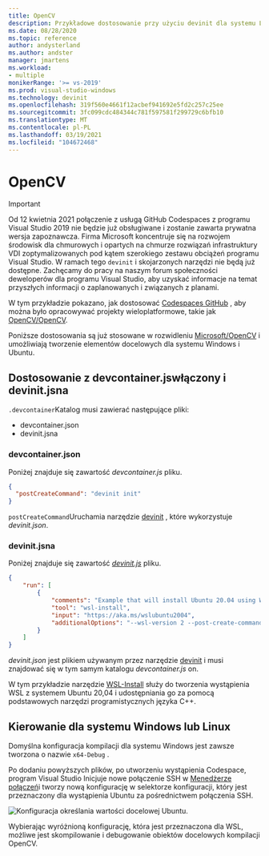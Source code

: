 ```yaml
---
title: OpenCV
description: Przykładowe dostosowanie przy użyciu devinit dla systemu Linux i Windows dla repozytorium OpenCV.
ms.date: 08/28/2020
ms.topic: reference
author: andysterland
ms.author: andster
manager: jmartens
ms.workload:
- multiple
monikerRange: '>= vs-2019'
ms.prod: visual-studio-windows
ms.technology: devinit
ms.openlocfilehash: 319f560e4661f12acbef941692e5fd2c257c25ee
ms.sourcegitcommit: 3fc099cdc484344c781f597581f299729c6bfb10
ms.translationtype: MT
ms.contentlocale: pl-PL
ms.lasthandoff: 03/19/2021
ms.locfileid: "104672468"
---
```

# <a name="opencv"></a>OpenCV

> [!IMPORTANT]
> Od 12 kwietnia 2021 połączenie z usługą GitHub Codespaces z programu Visual Studio 2019 nie będzie już obsługiwane i zostanie zawarta prywatna wersja zapoznawcza. Firma Microsoft koncentruje się na rozwojem środowisk dla chmurowych i opartych na chmurze rozwiązań infrastruktury VDI zoptymalizowanych pod kątem szerokiego zestawu obciążeń programu Visual Studio. W ramach tego `devinit` i skojarzonych narzędzi nie będą już dostępne. Zachęcamy do pracy na naszym forum społeczności deweloperów dla programu Visual Studio, aby uzyskać informacje na temat przyszłych informacji o zaplanowanych i związanych z planami.

W tym przykładzie pokazano, jak dostosować [Codespaces GitHub](https://github.com/features/codespaces) , aby można było opracowywać projekty wieloplatformowe, takie jak [OpenCV/OpenCV](https://github.com/opencv/opencv).

Poniższe dostosowania są już stosowane w rozwidleniu [Microsoft/OpenCV](https://github.com/microsoft/opencv) i umożliwiają tworzenie elementów docelowych dla systemu Windows i Ubuntu.

## <a name="customization-with-devcontainerjson-and-devinitjson"></a>Dostosowanie z devcontainer.jswłączony i devinit.jsna

`.devcontainer`Katalog musi zawierać następujące pliki:

* devcontainer.json
* devinit.jsna

### <a name="devcontainerjson"></a>devcontainer.json

Poniżej znajduje się zawartość _devcontainer.js_ pliku.

```json
{
  "postCreateCommand": "devinit init"
}
```

`postCreateCommand`Uruchamia narzędzie [devinit](devinit-and-codespaces.md) , które wykorzystuje _devinit.json_.

### <a name="devinitjson"></a>devinit.jsna

Poniżej znajduje się zawartość [_devinit.js_](devinit-json.md) pliku.

```json
{
    "run": [
        {
            "comments": "Example that will install Ubuntu 20.04 using WSL2, and configure it with various packages useful for C++ development.",
            "tool": "wsl-install",
            "input": "https://aka.ms/wslubuntu2004",
            "additionalOptions": "--wsl-version 2 --post-create-command 'apt-get update && apt-get install g++ gcc g++-9 gcc-9 cmake gdb ninja-build zip rsync -y'"
        }
    ]
}
```

_devinit.json_ jest plikiem używanym przez narzędzie [devinit](devinit-and-codespaces.md) i musi znajdować się w tym samym katalogu _devcontainer.js_ on.

W tym przykładzie narzędzie [WSL-Install](tool-wsl-install.md) służy do tworzenia wystąpienia WSL z systemem Ubuntu 20,04 i udostępniania go za pomocą podstawowych narzędzi programistycznych języka C++.
## <a name="targeting-windows-or-linux"></a>Kierowanie dla systemu Windows lub Linux

Domyślna konfiguracja kompilacji dla systemu Windows jest zawsze tworzona o nazwie `x64-Debug` .

Po dodaniu powyższych plików, po utworzeniu wystąpienia Codespace, program Visual Studio Inicjuje nowe połączenie SSH w [Menedżerze połączeń](/cpp/linux/connect-to-your-remote-linux-computer)i tworzy nową konfigurację w selektorze konfiguracji, który jest przeznaczony dla wystąpienia Ubuntu za pośrednictwem połączenia SSH.

![Konfiguracja określania wartości docelowej Ubuntu](media/wsl-ssh-linux-configuration.png).

Wybierając wyróżnioną konfigurację, która jest przeznaczona dla WSL, możliwe jest skompilowanie i debugowanie obiektów docelowych kompilacji OpenCV.
